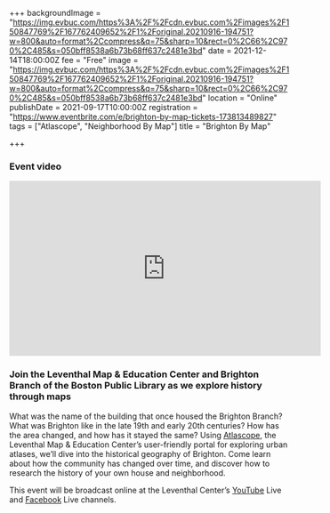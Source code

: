 +++
backgroundImage = "https://img.evbuc.com/https%3A%2F%2Fcdn.evbuc.com%2Fimages%2F150847769%2F167762409652%2F1%2Foriginal.20210916-194751?w=800&auto=format%2Ccompress&q=75&sharp=10&rect=0%2C66%2C970%2C485&s=050bff8538a6b73b68ff637c2481e3bd"
date = 2021-12-14T18:00:00Z
fee = "Free"
image = "https://img.evbuc.com/https%3A%2F%2Fcdn.evbuc.com%2Fimages%2F150847769%2F167762409652%2F1%2Foriginal.20210916-194751?w=800&auto=format%2Ccompress&q=75&sharp=10&rect=0%2C66%2C970%2C485&s=050bff8538a6b73b68ff637c2481e3bd"
location = "Online"
publishDate = 2021-09-17T10:00:00Z
registration = "https://www.eventbrite.com/e/brighton-by-map-tickets-173813489827"
tags = ["Atlascope", "Neighborhood By Map"]
title = "Brighton By Map"

+++
### Event video 
<iframe width="560" height="315" src="https://www.youtube.com/embed/LEdC8fQAS2k" title="YouTube video player" frameborder="0" allow="accelerometer; autoplay; clipboard-write; encrypted-media; gyroscope; picture-in-picture" allowfullscreen></iframe>

### **Join the Leventhal Map & Education Center and Brighton Branch of the Boston Public Library as we explore history through maps**

What was the name of the building that once housed the Brighton Branch? What was Brighton like in the late 19th and early 20th centuries? How has the area changed, and how has it stayed the same? Using [Atlascope](https://atlascope.leventhalmap.org/), the Leventhal Map & Education Center’s user-friendly portal for exploring urban atlases, we’ll dive into the historical geography of Brighton. Come learn about how the community has changed over time, and discover how to research the history of your own house and neighborhood.

This event will be broadcast online at the Leventhal Center’s [YouTube](https://www.youtube.com/channel/UCb7XDT7zQeq493V8E6SNw-g) Live and [Facebook](https://www.facebook.com/bplmaps/videos/?ref=page_internal) Live channels.